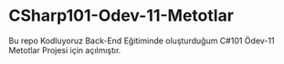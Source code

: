﻿# CSharp101-Odev-11-Metotlar
Bu repo Kodluyoruz Back-End Eğitiminde oluşturduğum C#101 Ödev-11 Metotlar Projesi için açılmıştır.
